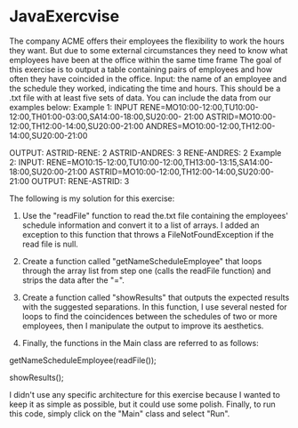 # JavaExercvise
The company ACME offers their employees the flexibility to work the hours they want. But due to some external circumstances they need to know what employees have been at the office within the same time frame
The goal of this exercise is to output a table containing pairs of employees and how often they have coincided in the office.
Input: the name of an employee and the schedule they worked, indicating the time and hours. This should be a .txt file with at least five sets of data. You can include the data from our examples below:
Example 1:
INPUT
RENE=MO10:00-12:00,TU10:00-12:00,TH01:00-03:00,SA14:00-18:00,SU20:00- 21:00
ASTRID=MO10:00-12:00,TH12:00-14:00,SU20:00-21:00
ANDRES=MO10:00-12:00,TH12:00-14:00,SU20:00-21:00
 
OUTPUT:
ASTRID-RENE: 2
ASTRID-ANDRES: 3
RENE-ANDRES: 2
Example 2:
INPUT:
RENE=MO10:15-12:00,TU10:00-12:00,TH13:00-13:15,SA14:00-18:00,SU20:00-21:00
ASTRID=MO10:00-12:00,TH12:00-14:00,SU20:00-21:00
OUTPUT:
RENE-ASTRID: 3

 The following is my solution for this exercise:
1. Use the "readFile" function to read the.txt file containing the employees' schedule information and convert it to a list of arrays. I added an exception to this function that throws a FileNotFoundException if the read file is null.
2. Create a function called "getNameScheduleEmployee" that loops through the array list from step one (calls the readFile function) and strips the data after the "=".

3. Create a function called "showResults" that outputs the expected results with the suggested separations. In this function, I use several nested for loops to find the coincidences between the schedules of two or more employees, then I manipulate the output to improve its aesthetics.

4. Finally, the functions in the Main class are referred to as follows:

getNameScheduleEmployee(readFile());

showResults();



I didn't use any specific architecture for this exercise because I wanted to keep it as simple as possible, but it could use some polish.
Finally, to run this code, simply click on the "Main" class and select "Run".




